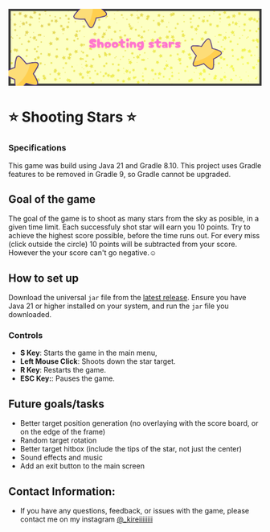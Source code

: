 ![project banner](./public/banner.png)

# ⭐️ Shooting Stars ⭐️

### Specifications

This game was build using Java 21 and Gradle 8.10. This project uses Gradle features to be removed in Gradle 9, so Gradle cannot be upgraded.

## Goal of the game

The goal of the game is to shoot as many stars from the sky as posible, in a given time limit. Each successfuly shot star will earn you 10 points. Try to achieve the highest score possible, before the time runs out. For every miss (click outside the circle) 10 points will be subtracted from your score. However the your score can't go negative.☺️

## How to set up

Download the universal `jar` file from the [latest release](https://github.com/kireiiiiiiii/shooting-stars/releases/latest). Ensure you have Java 21 or higher installed on your system, and run the `jar` file you downloaded.

### Controls

-   **S Key**:               Starts the game in the main menu,
-   **Left Mouse Click**:    Shoots down the star target.
-   **R Key**:               Restarts the game.
-   **ESC Key:**:            Pauses the game.

## Future goals/tasks

-   Better target position generation (no overlaying with the score board, or on the edge of the frame)
-   Random target rotation
-   Better target hitbox (include the tips of the star, not just the center)
-   Sound effects and music
-   Add an exit button to the main screen

## Contact Information:

-   If you have any questions, feedback, or issues with the game, please contact me on my instagram [@\_kireiiiiiiii](https://www.instagram.com/_kireiiiiiiii)
